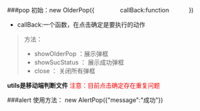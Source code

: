 ###pop
初始：new OlderPop({
　　　　callBack:function
 　　　})
 　　　
 + callBack:一个函数，在点击确定是要执行的动作
>方法：
>+ showOlderPop  ：展示弹框
>+ showSucStatus  ： 展示成功弹框
>+ close                  ： 关闭所有弹框

**utils是移动端判断文件**
<font color=red>注意：目前点击确定存在重复问题</font>


###alert
使用方法： new AlertPop({"message":"成功"})
